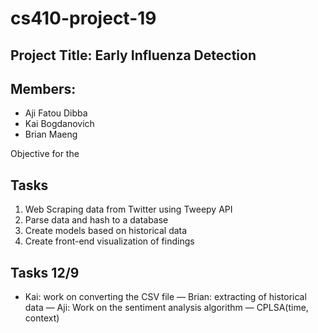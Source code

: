 # cs410-project-19
## Project Title: Early Influenza Detection
## Members:
* Aji Fatou Dibba
* Kai Bogdanovich
* Brian Maeng

Objective for the 

## Tasks
1. Web Scraping data from Twitter using Tweepy API
2. Parse data and hash to a database
3. Create models based on historical data  
4. Create front-end visualization of findings

## Tasks 12/9
- Kai: work on converting the CSV file
— Brian: extracting of historical data
— Aji: Work on the sentiment analysis algorithm
— CPLSA(time, context) 
